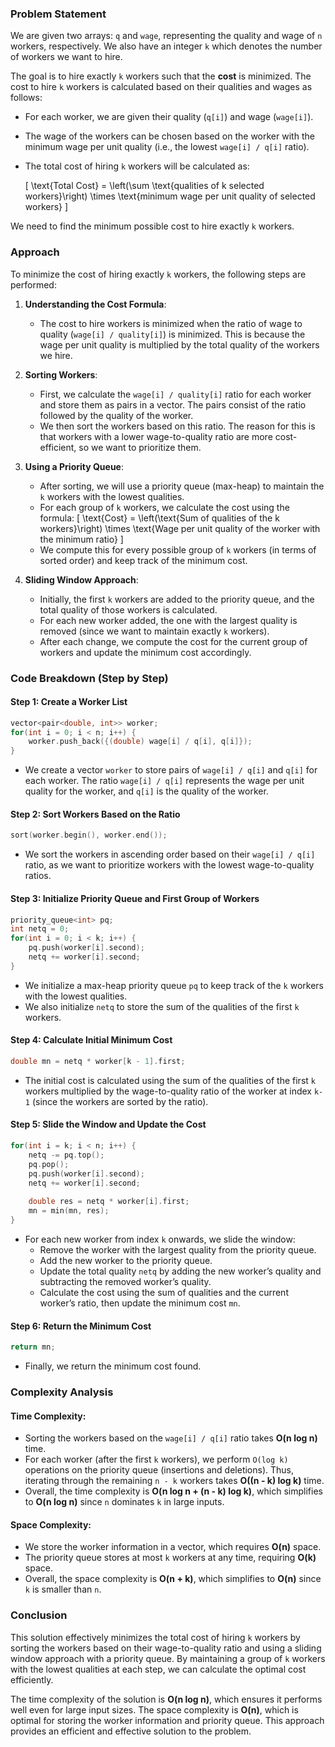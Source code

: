 ### Problem Statement

We are given two arrays: `q` and `wage`, representing the quality and wage of `n` workers, respectively. We also have an integer `k` which denotes the number of workers we want to hire.

The goal is to hire exactly `k` workers such that the **cost** is minimized. The cost to hire `k` workers is calculated based on their qualities and wages as follows:

- For each worker, we are given their quality (`q[i]`) and wage (`wage[i]`).
- The wage of the workers can be chosen based on the worker with the minimum wage per unit quality (i.e., the lowest `wage[i] / q[i]` ratio).
- The total cost of hiring `k` workers will be calculated as:
  
  \[
  \text{Total Cost} = \left(\sum \text{qualities of k selected workers}\right) \times \text{minimum wage per unit quality of selected workers}
  \]

We need to find the minimum possible cost to hire exactly `k` workers.

### Approach

To minimize the cost of hiring exactly `k` workers, the following steps are performed:

1. **Understanding the Cost Formula**:
   - The cost to hire workers is minimized when the ratio of wage to quality (`wage[i] / quality[i]`) is minimized. This is because the wage per unit quality is multiplied by the total quality of the workers we hire.

2. **Sorting Workers**:
   - First, we calculate the `wage[i] / quality[i]` ratio for each worker and store them as pairs in a vector. The pairs consist of the ratio followed by the quality of the worker.
   - We then sort the workers based on this ratio. The reason for this is that workers with a lower wage-to-quality ratio are more cost-efficient, so we want to prioritize them.

3. **Using a Priority Queue**:
   - After sorting, we will use a priority queue (max-heap) to maintain the `k` workers with the lowest qualities.
   - For each group of `k` workers, we calculate the cost using the formula:
     \[
     \text{Cost} = \left(\text{Sum of qualities of the k workers}\right) \times \text{Wage per unit quality of the worker with the minimum ratio}
     \]
   - We compute this for every possible group of `k` workers (in terms of sorted order) and keep track of the minimum cost.

4. **Sliding Window Approach**:
   - Initially, the first `k` workers are added to the priority queue, and the total quality of those workers is calculated.
   - For each new worker added, the one with the largest quality is removed (since we want to maintain exactly `k` workers).
   - After each change, we compute the cost for the current group of workers and update the minimum cost accordingly.

### Code Breakdown (Step by Step)

#### Step 1: Create a Worker List

```cpp
vector<pair<double, int>> worker;
for(int i = 0; i < n; i++) {
    worker.push_back({(double) wage[i] / q[i], q[i]});
}
```

- We create a vector `worker` to store pairs of `wage[i] / q[i]` and `q[i]` for each worker. The ratio `wage[i] / q[i]` represents the wage per unit quality for the worker, and `q[i]` is the quality of the worker.

#### Step 2: Sort Workers Based on the Ratio

```cpp
sort(worker.begin(), worker.end());
```

- We sort the workers in ascending order based on their `wage[i] / q[i]` ratio, as we want to prioritize workers with the lowest wage-to-quality ratios.

#### Step 3: Initialize Priority Queue and First Group of Workers

```cpp
priority_queue<int> pq;
int netq = 0;
for(int i = 0; i < k; i++) {
    pq.push(worker[i].second);
    netq += worker[i].second;
}
```

- We initialize a max-heap priority queue `pq` to keep track of the `k` workers with the lowest qualities.
- We also initialize `netq` to store the sum of the qualities of the first `k` workers.

#### Step 4: Calculate Initial Minimum Cost

```cpp
double mn = netq * worker[k - 1].first;
```

- The initial cost is calculated using the sum of the qualities of the first `k` workers multiplied by the wage-to-quality ratio of the worker at index `k-1` (since the workers are sorted by the ratio).

#### Step 5: Slide the Window and Update the Cost

```cpp
for(int i = k; i < n; i++) {
    netq -= pq.top();
    pq.pop();
    pq.push(worker[i].second);
    netq += worker[i].second;
    
    double res = netq * worker[i].first;
    mn = min(mn, res);
}
```

- For each new worker from index `k` onwards, we slide the window:
  - Remove the worker with the largest quality from the priority queue.
  - Add the new worker to the priority queue.
  - Update the total quality `netq` by adding the new worker’s quality and subtracting the removed worker’s quality.
  - Calculate the cost using the sum of qualities and the current worker’s ratio, then update the minimum cost `mn`.

#### Step 6: Return the Minimum Cost

```cpp
return mn;
```

- Finally, we return the minimum cost found.

### Complexity Analysis

#### Time Complexity:

- Sorting the workers based on the `wage[i] / q[i]` ratio takes **O(n log n)** time.
- For each worker (after the first `k` workers), we perform `O(log k)` operations on the priority queue (insertions and deletions). Thus, iterating through the remaining `n - k` workers takes **O((n - k) log k)** time.
- Overall, the time complexity is **O(n log n + (n - k) log k)**, which simplifies to **O(n log n)** since `n` dominates `k` in large inputs.

#### Space Complexity:

- We store the worker information in a vector, which requires **O(n)** space.
- The priority queue stores at most `k` workers at any time, requiring **O(k)** space.
- Overall, the space complexity is **O(n + k)**, which simplifies to **O(n)** since `k` is smaller than `n`.

### Conclusion

This solution effectively minimizes the total cost of hiring `k` workers by sorting the workers based on their wage-to-quality ratio and using a sliding window approach with a priority queue. By maintaining a group of `k` workers with the lowest qualities at each step, we can calculate the optimal cost efficiently. 

The time complexity of the solution is **O(n log n)**, which ensures it performs well even for large input sizes. The space complexity is **O(n)**, which is optimal for storing the worker information and priority queue. This approach provides an efficient and effective solution to the problem.